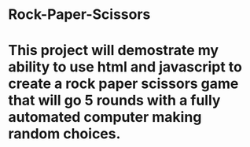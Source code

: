 # Rock-Paper-Scissors
# This project will demostrate my ability to use html and javascript to create a rock paper scissors game that will go 5 rounds with a fully automated computer making random choices.